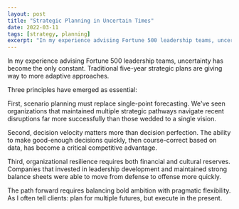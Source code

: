 ```yaml
---
layout: post
title: "Strategic Planning in Uncertain Times"
date: 2022-03-11
tags: [strategy, planning]
excerpt: "In my experience advising Fortune 500 leadership teams, uncertainty has become the only constant. Traditional five-year strategic plans are giving way to more adaptive approaches."
---
```


In my experience advising Fortune 500 leadership teams, uncertainty has become the only constant. Traditional five-year strategic plans are giving way to more adaptive approaches.

Three principles have emerged as essential:

First, scenario planning must replace single-point forecasting. We've seen organizations that maintained multiple strategic pathways navigate recent disruptions far more successfully than those wedded to a single vision.

Second, decision velocity matters more than decision perfection. The ability to make good-enough decisions quickly, then course-correct based on data, has become a critical competitive advantage.

Third, organizational resilience requires both financial and cultural reserves. Companies that invested in leadership development and maintained strong balance sheets were able to move from defense to offense more quickly.

The path forward requires balancing bold ambition with pragmatic flexibility. As I often tell clients: plan for multiple futures, but execute in the present.

